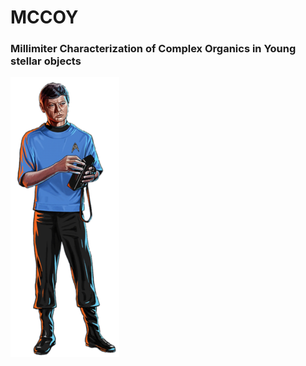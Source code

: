 # MCCOY
### Millimiter Characterization of Complex Organics in Young stellar objects
<img src="imgs/mccoy.png">
